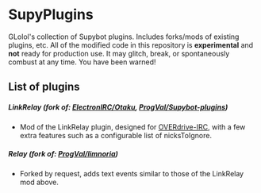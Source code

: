 # SupyPlugins

GLolol's collection of Supybot plugins. Includes forks/mods of existing plugins, etc. All of the modified code in this repository is **experimental** and **not** ready for production use. It may glitch, break, or spontaneously combust at any time. You have been warned!

## List of plugins

##### LinkRelay (fork of: [ElectronIRC/Otaku](https://github.com/ElectronIRC/Otaku), [ProgVal/Supybot-plugins](https://github.com/ProgVal/Supybot-plugins/tree/master/LinkRelay))
- Mod of the LinkRelay plugin, designed for [OVERdrive-IRC](http://overdrive.tty.sh/), with a few extra features such as a configurable list of nicksToIgnore.

##### Relay (fork of: [ProgVal/limnoria](https://github.com/ProgVal/Limnoria/tree/master/plugins/Relay))
- Forked by request, adds text events similar to those of the LinkRelay mod above.
